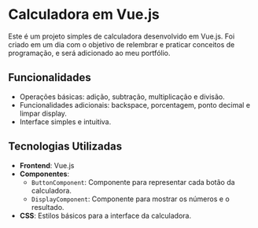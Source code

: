 # Calculadora em Vue.js

Este é um projeto simples de calculadora desenvolvido em Vue.js. Foi criado em um dia com o objetivo de relembrar e praticar conceitos de programação, e será adicionado ao meu portfólio.

## Funcionalidades

- Operações básicas: adição, subtração, multiplicação e divisão.
- Funcionalidades adicionais: backspace, porcentagem, ponto decimal e limpar display.
- Interface simples e intuitiva.

## Tecnologias Utilizadas

- **Frontend**: Vue.js
- **Componentes**:
  - `ButtonComponent`: Componente para representar cada botão da calculadora.
  - `DisplayComponent`: Componente para mostrar os números e o resultado.
- **CSS**: Estilos básicos para a interface da calculadora.

